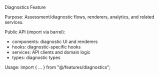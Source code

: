 Diagnostics Feature

Purpose: Assessment/diagnostic flows, renderers, analytics, and related services.

Public API (import via barrel):
- components: diagnostic UI and renderers
- hooks: diagnostic-specific hooks
- services: API clients and domain logic
- types: diagnostic types

Usage:
import { ... } from "@/features/diagnostics";



